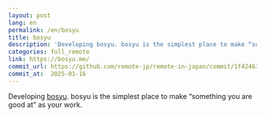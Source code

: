 ```yaml
---
layout: post
lang: en
permalink: /en/bosyu
title: bosyu
description: 'Developing bosyu. bosyu is the simplest place to make “something you are good at” as your work.'
categories: full_remote
link: https://bosyu.me/
commit_url: https://github.com/remote-jp/remote-in-japan/commit/1f42463fa278ec6976af90175ef27509a22908f0
commit_at:  2025-01-16
---
```


<p>Developing <a href="https://bosyu.me/">bosyu</a>. bosyu is the simplest place to make “something you are good at” as your work.</p>
